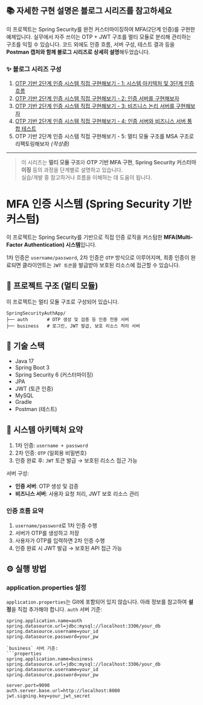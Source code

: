 ## 📚 자세한 구현 설명은 블로그 시리즈를 참고하세요

이 프로젝트는 Spring Security를 완전 커스터마이징하여 MFA(2단계 인증)를 구현한 예제입니다.
실무에서 자주 쓰이는 OTP + JWT 구조를 멀티 모듈로 분리해 관리하는 구조를 익힐 수 있습니다.
코드 외에도 인증 흐름, 서버 구성, 테스트 결과 등을 **Postman 캡처와 함께 블로그 시리즈로 상세히 설명**해두었습니다.


### ✨ 블로그 시리즈 구성

1. [OTP 기반 2단계 인증 시스템 직접 구현해보기 - 1: 시스템 아키텍처 및 3단계 인증 흐름](https://dandev.tistory.com/entry/OTP-%EA%B8%B0%EB%B0%98-2%EB%8B%A8%EA%B3%84-%EC%9D%B8%EC%A6%9D-%EC%8B%9C%EC%8A%A4%ED%85%9C-%EC%A7%81%EC%A0%91-%EA%B5%AC%ED%98%84%ED%95%B4%EB%B3%B4%EA%B8%B0-1-%EC%8B%9C%EC%8A%A4%ED%85%9C-%EC%95%84%ED%82%A4%ED%85%8D%EC%B2%98-%EB%B0%8F-3%EB%8B%A8%EA%B3%84-%EC%9D%B8%EC%A6%9D-%ED%9D%90%EB%A6%84)
2. [OTP 기반 2단계 인증 시스템 직접 구현해보기 - 2: 인증 서버를 구현해보자](https://dandev.tistory.com/entry/OTP-%EA%B8%B0%EB%B0%98-2%EB%8B%A8%EA%B3%84-%EC%9D%B8%EC%A6%9D-%EC%8B%9C%EC%8A%A4%ED%85%9C-%EC%A7%81%EC%A0%91-%EA%B5%AC%ED%98%84%ED%95%B4%EB%B3%B4%EA%B8%B0-2-%EC%9D%B8%EC%A6%9D-%EC%84%9C%EB%B2%84%EB%A5%BC-%EA%B5%AC%ED%98%84%ED%95%B4%EB%B3%B4%EC%9E%90)
3. [OTP 기반 2단계 인증 시스템 직접 구현해보기 - 3: 비즈니스 논리 서버를 구현해보자](https://dandev.tistory.com/entry/OTP-%EA%B8%B0%EB%B0%98-2%EB%8B%A8%EA%B3%84-%EC%9D%B8%EC%A6%9D-%EC%8B%9C%EC%8A%A4%ED%85%9C-%EC%A7%81%EC%A0%91-%EA%B5%AC%ED%98%84%ED%95%B4%EB%B3%B4%EA%B8%B0-3-%EB%B9%84%EC%A6%88%EB%8B%88%EC%8A%A4-%EB%85%BC%EB%A6%AC-%EC%84%9C%EB%B2%84%EB%A5%BC-%EA%B5%AC%ED%98%84%ED%95%B4%EB%B3%B4%EC%9E%90)
4. [OTP 기반 2단계 인증 시스템 직접 구현해보기 - 4: 인증 서버와 비즈니스 서버 통합 테스트](https://dandev.tistory.com/entry/OTP-%EA%B8%B0%EB%B0%98-2%EB%8B%A8%EA%B3%84-%EC%9D%B8%EC%A6%9D-%EC%8B%9C%EC%8A%A4%ED%85%9C-%EC%A7%81%EC%A0%91-%EA%B5%AC%ED%98%84%ED%95%B4%EB%B3%B4%EA%B8%B0-4-%EC%9D%B8%EC%A6%9D-%EC%84%9C%EB%B2%84%EC%99%80-%EB%B9%84%EC%A6%88%EB%8B%88%EC%8A%A4-%EB%85%BC%EB%A6%AC-%EC%84%9C%EB%B2%84%EA%B0%80-%EC%9E%98-%EB%8F%99%EC%9E%91%ED%95%98%EB%8A%94%EC%A7%80-%ED%99%95%EC%9D%B8%ED%95%B4%EB%B3%B4%EC%9E%90)
5. OTP 기반 2단계 인증 시스템 직접 구현해보기 - 5: 멀티 모듈 구조를 MSA 구조로 리팩토링해보자 *(작성중)*

---

> 이 시리즈는 **멀티 모듈 구조**와 **OTP 기반 MFA 구현**, **Spring Security 커스터마이징** 등의 과정을 단계별로 설명하고 있습니다.  
> 실습/개발 중 참고하거나 흐름을 이해하는 데 도움이 됩니다.


# MFA 인증 시스템 (Spring Security 기반 커스텀)

이 프로젝트는 Spring Security를 기반으로 직접 인증 로직을 커스텀한 **MFA(Multi-Factor Authentication) 시스템**입니다.

1차 인증은 `username/password`, 2차 인증은 `OTP` 방식으로 이루어지며, 최종 인증이 완료되면 클라이언트는 `JWT 토큰`을 발급받아 보호된 리소스에 접근할 수 있습니다.



## 📁 프로젝트 구조 (멀티 모듈)

이 프로젝트는 멀티 모듈 구조로 구성되어 있습니다.

```
SpringSecurityAuthApp/
├── auth       # OTP 생성 및 검증 등 인증 전용 서버
├── business   # 로그인, JWT 발급, 보호 리소스 처리 서버
```

## 🔧 기술 스택

- Java 17
- Spring Boot 3
- Spring Security 6 (커스터마이징)
- JPA 
- JWT (토큰 인증)
- MySQL
- Gradle
- Postman (테스트)

## 🧱 시스템 아키텍처 요약
1. 1차 인증: `username + password`
2. 2차 인증: `OTP` (일회용 비밀번호)
3. 인증 완료 후: `JWT` 토큰 발급 → 보호된 리소스 접근 가능


서버 구성:
- **인증 서버**: OTP 생성 및 검증
- **비즈니스 서버**: 사용자 요청 처리, JWT 보호 리소스 관리


### 인증 흐름 요약

1. `username/password`로 1차 인증 수행
2. 서버가 OTP를 생성하고 저장
3. 사용자가 OTP를 입력하면 2차 인증 수행
4. 인증 완료 시 JWT 발급 → 보호된 API 접근 가능

## ⚙️ 실행 방법

### application.properties 설정

`application.properties`는 Git에 포함되어 있지 않습니다. 
아래 정보를 참고하여 **설정**을 직접 추가해야 합니다.
`auth` 서버 기준:
```properties
spring.application.name=auth
spring.datasource.url=jdbc:mysql://localhost:3306/your_db
spring.datasource.username=your_id
spring.datasource.password=your_pw

`business` 서버 기준:
```properties
spring.application.name=business
spring.datasource.url=jdbc:mysql://localhost:3306/your_db
spring.datasource.username=your_id
spring.datasource.password=your_pw

server.port=9090
auth.server.base.url=http://localhost:8080
jwt.signing.key=your_jwt_secret
